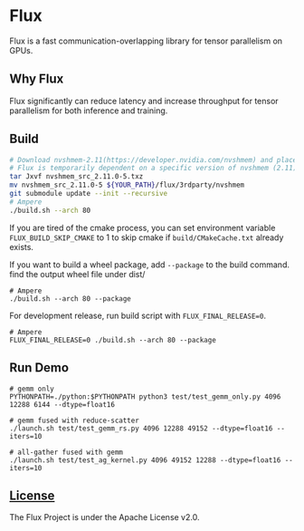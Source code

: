 # Flux

Flux is a fast communication-overlapping library for tensor parallelism on GPUs.


## Why Flux

Flux significantly can reduce latency and increase throughput for tensor parallelism for both inference and training.

## Build
```bash
# Download nvshmem-2.11(https://developer.nvidia.com/nvshmem) and place it to flux/3rdparty/nvshmem
# Flux is temporarily dependent on a specific version of nvshmem (2.11).
tar Jxvf nvshmem_src_2.11.0-5.txz
mv nvshmem_src_2.11.0-5 ${YOUR_PATH}/flux/3rdparty/nvshmem
git submodule update --init --recursive
# Ampere
./build.sh --arch 80

```

If you are tired of the cmake process, you can set environment variable `FLUX_BUILD_SKIP_CMAKE` to 1 to skip cmake if `build/CMakeCache.txt` already exists.

If you want to build a wheel package, add `--package` to the build command. find the output wheel file under dist/

```
# Ampere
./build.sh --arch 80 --package
```

For development release, run build script with `FLUX_FINAL_RELEASE=0`.

```
# Ampere
FLUX_FINAL_RELEASE=0 ./build.sh --arch 80 --package
```

## Run Demo
```
# gemm only
PYTHONPATH=./python:$PYTHONPATH python3 test/test_gemm_only.py 4096 12288 6144 --dtype=float16

# gemm fused with reduce-scatter
./launch.sh test/test_gemm_rs.py 4096 12288 49152 --dtype=float16 --iters=10

# all-gather fused with gemm
./launch.sh test/test_ag_kernel.py 4096 49152 12288 --dtype=float16 --iters=10
```



## [License](./LICENSE)

The Flux Project is under the Apache License v2.0.
